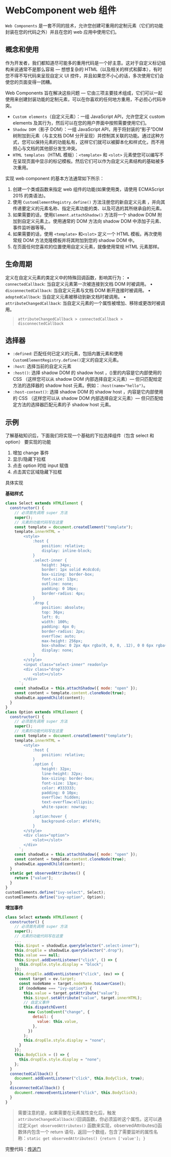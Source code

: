 # WebComponent web 组件

`Web Components` 是一套不同的技术，允许您创建可重用的定制元素（它们的功能封装在您的代码之外）并且在您的 web 应用中使用它们。

## 概念和使用

作为开发者，我们都知道尽可能多的重用代码是一个好主意。这对于自定义标记结构来说通常不是那么容易 — 想想复杂的 HTML（以及相关的样式和脚本），有时您不得不写代码来呈现自定义 UI 控件，并且如果您不小心的话，多次使用它们会使您的页面变得一团糟。

Web Components 旨在解决这些问题 — 它由三项主要技术组成，它们可以一起使用来创建封装功能的定制元素，可以在你喜欢的任何地方重用，不必担心代码冲突。

- `Custom elements`（自定义元素）：一组 JavaScript API，允许您定义 custom elements 及其行为，然后可以在您的用户界面中按照需要使用它们。
- `Shadow DOM`（影子 DOM）：一组 JavaScript API，用于将封装的“影子”DOM 树附加到元素（与主文档 DOM 分开呈现）并控制其关联的功能。通过这种方式，您可以保持元素的功能私有，这样它们就可以被脚本化和样式化，而不用担心与文档的其他部分发生冲突。
- `HTML templates`（HTML 模板）：`<template>` 和 `<slot>` 元素使您可以编写不在呈现页面中显示的标记模板。然后它们可以作为自定义元素结构的基础被多次重用。

实现 web component 的基本方法通常如下所示：

1. 创建一个类或函数来指定 web 组件的功能(如果使用类，请使用 ECMAScript 2015 的类语法)。
2. 使用 `CustomElementRegistry.define()` 方法注册您的新自定义元素 ，并向其传递要定义的元素名称、指定元素功能的类、以及可选的其所继承自的元素。
3. 如果需要的话，使用`Element.attachShadow()` 方法将一个 shadow DOM 附加到自定义元素上。使用通常的 DOM 方法向 shadow DOM 中添加子元素、事件监听器等等。
4. 如果需要的话，使用 `<template>` 和`<slot>` 定义一个 HTML 模板。再次使用常规 DOM 方法克隆模板并将其附加到您的 shadow DOM 中。
5. 在页面任何您喜欢的位置使用自定义元素，就像使用常规 HTML 元素那样。

## 生命周期

定义在自定义元素的类定义中的特殊回调函数，影响其行为：
• `connectedCallback`: 当自定义元素第一次被连接到文档 DOM 时被调用。
• `disconnectedCallback`: 当自定义元素与文档 DOM 断开连接时被调用。
• `adoptedCallback`: 当自定义元素被移动到新文档时被调用。
• `attributeChangedCallback`: 当自定义元素的一个属性被增加、移除或更改时被调用。

> `attributeChangedCallback > connectedCallback > disconnectedCallback`

## 选择器

- `:defined`: 匹配任何已定义的元素，包括内置元素和使用`CustomElementRegistry.define()`定义的自定义元素。
- `:host`: 选择当前的自定义元素
- `:host()`: 选择 shadow DOM 的 shadow host ，()里的内容是它内部使用的 CSS （这样您可以从 shadow DOM 内部选择自定义元素）— 但只匹配给定方法的选择器的 shadow host 元素。例如：`:host(name="hello")`。
- `:host-context()`: 选择 shadow DOM 的 shadow host ，内容是它内部使用的 CSS （这样您可以从 shadow DOM 内部选择自定义元素）— 但只匹配给定方法的选择器匹配元素的子 shadow host 元素。

## 示例

了解基础知识后，下面我们将实现一个基础的下拉选择组件（包含 select 和 option）
要实现的功能

1. 增加 change 事件
2. 显示/隐藏下拉框
3. 点击 option 时给 input 赋值
4. 点击其它区域隐藏下拉框

具体实现

**基础样式**

```js
class Select extends HTMLElement {
  constructor() {
    // 必须首先调用 super 方法
    super();
    // 元素的功能代码写在这里
    const template = document.createElement("template");
    template.innerHTML = `
        <style>
            :host {
                position: relative;
                display: inline-block;
            }
            .select-inner {
                height: 34px;
                border: 1px solid #cdcdcd;
                box-sizing: border-box;
                font-size: 13px;
                outline: none;
                padding: 0 10px;
                border-radius: 4px;
            }
            .drop {
                position: absolute;
                top: 36px;
                left: 0;
                width: 100%;
                padding: 4px 0;
                border-radius: 2px;
                overflow: auto;
                max-height: 256px;
                box-shadow: 0 2px 4px rgba(0, 0, 0, .12), 0 0 6px rgba(0, 0, 0, .04);
                display: none;
            }
        </style>
        <input class="select-inner" readonly>
        <div class="drop">
            <slot></slot>
        </div>
      `;
    const shadowELe = this.attachShadow({ mode: "open" });
    const content = template.content.cloneNode(true);
    shadowELe.appendChild(content);
  }
}
class Option extends HTMLElement {
  constructor() {
    // 必须首先调用 super 方法
    super();
    // 元素的功能代码写在这里
    const template = document.createElement("template");
    template.innerHTML = `
        <style>
            :host {
                position: relative;
            }
            .option {
                height: 32px;
                line-height: 32px;
                box-sizing: border-box;
                font-size: 13px;
                color: #333333;
                padding: 0 10px;
                overflow: hidden;
                text-overflow:ellipsis;
                white-space: nowrap;
            }
            .option:hover {
                background-color: #f4f4f4;
            }
        </style>
        <div class="option">
            <slot></slot>
        </div>
      `;
    const shadowELe = this.attachShadow({ mode: "open" });
    const content = template.content.cloneNode(true);
    shadowELe.appendChild(content);
  }
  static get observedAttributes() {
    return ["value"];
  }
}
customElements.define("ivy-select", Select);
customElements.define("ivy-option", Option);
```

**增加事件**

```js
class Select extends HTMLElement {
  constructor() {
    // 必须首先调用 super 方法
    super();
    // 元素的功能代码写在这里
    ...
    this.$input = shadowELe.querySelector(".select-inner");
    this.dropEle = shadowELe.querySelector(".drop");
    this.value === null;
    this.$input.addEventListener("click", () => {
      this.dropEle.style.display = "block";
    });
    this.dropEle.addEventListener("click", (ev) => {
      const target = ev.target;
      const nodeName = target.nodeName.toLowerCase();
      if (nodeName === "ivy-option") {
        this.value = target.getAttribute("value");
        this.$input.setAttribute("value", target.innerHTML);
        // 自定义事件
        this.dispatchEvent(
          new CustomEvent("change", {
            detail: {
              value: this.value,
            },
          })
        );
        this.dropEle.style.display = "none";
      }
    });
    this.BodyClick = () => {
      this.dropEle.style.display = "none";
    };
  }
  connectedCallback() {
    document.addEventListener("click", this.BodyClick, true);
  }
  disconnectedCallback() {
    document.removeEventListener("click", this.BodyClick);
  }
}
```

> 需要注意的是，如果需要在元素属性变化后，触发 `attributeChangedCallback()`回调函数，你必须监听这个属性。这可以通过定义`get observedAttributes()` 函数来实现，observedAttributes()函数体内包含一个 return 语句，返回一个数组，包含了需要监听的属性名称：`static get observedAttributes() {return ['value']; }`

完整代码：[传送门](https://github.com/GuoJikun/webcomponent-select)
